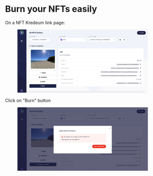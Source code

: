# Burn your NFTs easily

On a NFT Kredeum link page:

<figure><img src="../.gitbook/assets/image (4).png" alt=""><figcaption></figcaption></figure>

Click on "Burn" button

<figure><img src="../.gitbook/assets/image (15).png" alt=""><figcaption></figcaption></figure>

